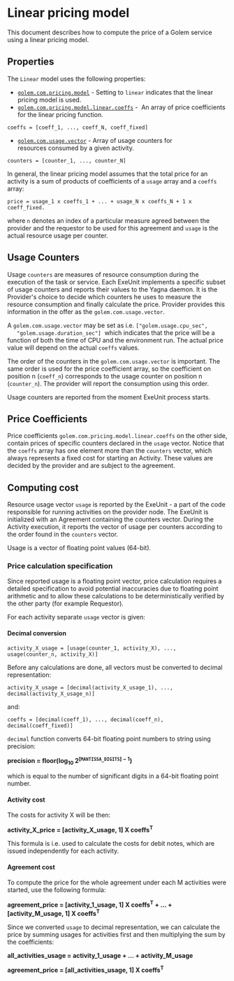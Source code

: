 # Linear pricing model

This document describes how to compute the price of a Golem service using
a linear pricing model.

## Properties

The `Linear` model uses the following properties:

- [`golem.com.pricing.model`](model.md#golemcompricingmodel--string) - Setting to `linear` indicates that the linear pricing model is used.
- [`golem.com.pricing.model.linear.coeffs`](model.md#golemcompricingmodellinearcoeffs--listnumber) -
   An array of price coefficients for the linear pricing function.

```
coeffs = [coeff_1, ..., coeff_N, coeff_fixed]
```

- [`golem.com.usage.vector`](../usage.md#golemcomusagevector--liststring) - Array of usage counters for resources consumed by a given activity.

```
counters = [counter_1, ..., counter_N] 
```

In general, the linear pricing model assumes that the total price for an activity is a sum of products of coefficients of a `usage` array and a `coeffs` array:

```
price = usage_1 x coeffs_1 + ... + usage_N x coeffs_N + 1 x coeff_fixed.
```

where `n` denotes an index of a particular measure agreed between the provider and the requestor to be used for this agreement and `usage` is the actual resource usage per counter.

## Usage Counters

Usage `counters` are measures of resource consumption during the execution of the task or service. Each ExeUnit implements a specific subset of usage counters and reports their values to the Yagna daemon. It is the Provider's choice to decide which counters he uses to measure the resource consumption and finally calculate the price. Provider provides this information in the offer as the `golem.com.usage.vector`.

A `golem.com.usage.vector` may be set as i.e. `["golem.usage.cpu_sec",
   "golem.usage.duration_sec"]`
 which indicates that the price will be a function of both the time of CPU and the environment run. The actual price value will depend on the actual `coeffs` values.

The order of the counters in the `golem.com.usage.vector` is important. The same order is used for the price coefficient array, so the coefficient on position n (`coeff_n`) corresponds to the usage counter on position n (`counter_n`). The provider will report the consumption using this order.

Usage counters are reported from the moment ExeUnit process starts.

## Price Coefficients

Price coefficients `golem.com.pricing.model.linear.coeffs` on the other side, contain prices of specific counters declared in the `usage` vector. Notice that the `coeffs` array has one element more than the `counters` vector, which always represents a fixed cost for starting an Activity. These values are decided by the provider and are subject to the agreement.

## Computing cost

Resource usage vector `usage` is reported by the ExeUnit - a part of the code responsible for running activities on the provider node. The ExeUnit is initialized with an Agreement containing the counters vector. During the Activity execution, it reports the vector of usage per counters according to the order found in the `counters` vector.

Usage is a vector of floating point values (64-bit).

### Price calculation specification

Since reported usage is a floating point vector, price calculation requires a detailed specification to avoid potential inaccuracies due to floating point arithmetic and to allow these calculations to be deterministically verified by the other party (for example Requestor).

For each activity separate `usage` vector is given:

#### Decimal conversion
```
activity_X_usage = [usage(counter_1, activity_X), ..., usage(counter_n, activity_X)]
```

Before any calculations are done, all vectors must be converted to decimal representation:

```
activity_X_usage = [decimal(activity_X_usage_1), ..., decimal(activity_X_usage_n)]
```

and:

```
coeffs = [decimal(coeff_1), ..., decimal(coeff_n), decimal(coeff_fixed)]
```

`decimal` function converts 64-bit floating point numbers to string using precision:

**precision = floor(log<sub>10</sub>&nbsp;2<sup>[`MANTISSA_DIGITS`]&nbsp;&minus;&nbsp;1</sup>)**

which is equal to the number of significant digits in a 64-bit floating point number.

#### Activity cost

The costs for activity X will be then:

**activity_X_price = [activity_X_usage, 1] X coeffs<sup>T</sup>**

This formula is i.e. used to calculate the costs for debit notes, which are issued independently for each activity.

#### Agreement cost

To compute the price for the whole agreement under each M activities were started, use the following formula:

**agreement_price = [activity_1_usage, 1] X coeffs<sup>T</sup> + ... + [activity_M_usage, 1] X coeffs<sup>T</sup>**

Since we converted `usage` to decimal representation, we can calculate the price by summing usages for activities
first and then multiplying the sum by the coefficients:

**all_activities_usage = activity_1_usage + ... + activity_M_usage**

**agreement_price = [all_activities_usage, 1] X coeffs<sup>T</sup>**


